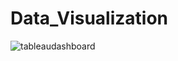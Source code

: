 # Data_Visualization
![tableaudashboard](https://user-images.githubusercontent.com/121971294/227746789-5ff40ddf-a64e-472e-bd40-195d8638e66f.png)
